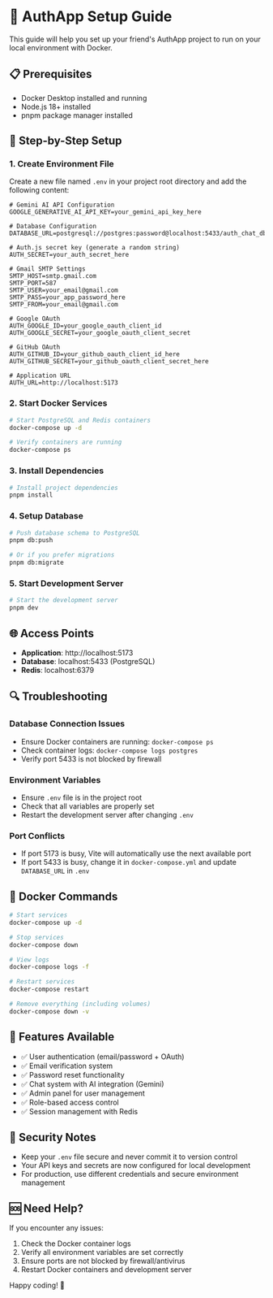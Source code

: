 # 🚀 AuthApp Setup Guide

This guide will help you set up your friend's AuthApp project to run on your local environment with Docker.

## 📋 Prerequisites

- Docker Desktop installed and running
- Node.js 18+ installed
- pnpm package manager installed

## 🔧 Step-by-Step Setup

### 1. Create Environment File

Create a new file named `.env` in your project root directory and add the following content:

```env
# Gemini AI API Configuration
GOOGLE_GENERATIVE_AI_API_KEY=your_gemini_api_key_here

# Database Configuration
DATABASE_URL=postgresql://postgres:password@localhost:5433/auth_chat_db

# Auth.js secret key (generate a random string)
AUTH_SECRET=your_auth_secret_here

# Gmail SMTP Settings
SMTP_HOST=smtp.gmail.com
SMTP_PORT=587
SMTP_USER=your_email@gmail.com
SMTP_PASS=your_app_password_here
SMTP_FROM=your_email@gmail.com

# Google OAuth
AUTH_GOOGLE_ID=your_google_oauth_client_id
AUTH_GOOGLE_SECRET=your_google_oauth_client_secret

# GitHub OAuth
AUTH_GITHUB_ID=your_github_oauth_client_id_here
AUTH_GITHUB_SECRET=your_github_oauth_client_secret_here

# Application URL
AUTH_URL=http://localhost:5173
```

### 2. Start Docker Services

```bash
# Start PostgreSQL and Redis containers
docker-compose up -d

# Verify containers are running
docker-compose ps
```

### 3. Install Dependencies

```bash
# Install project dependencies
pnpm install
```

### 4. Setup Database

```bash
# Push database schema to PostgreSQL
pnpm db:push

# Or if you prefer migrations
pnpm db:migrate
```

### 5. Start Development Server

```bash
# Start the development server
pnpm dev
```

## 🌐 Access Points

- **Application**: http://localhost:5173
- **Database**: localhost:5433 (PostgreSQL)
- **Redis**: localhost:6379

## 🔍 Troubleshooting

### Database Connection Issues
- Ensure Docker containers are running: `docker-compose ps`
- Check container logs: `docker-compose logs postgres`
- Verify port 5433 is not blocked by firewall

### Environment Variables
- Ensure `.env` file is in the project root
- Check that all variables are properly set
- Restart the development server after changing `.env`

### Port Conflicts
- If port 5173 is busy, Vite will automatically use the next available port
- If port 5433 is busy, change it in `docker-compose.yml` and update `DATABASE_URL` in `.env`

## 🐳 Docker Commands

```bash
# Start services
docker-compose up -d

# Stop services
docker-compose down

# View logs
docker-compose logs -f

# Restart services
docker-compose restart

# Remove everything (including volumes)
docker-compose down -v
```

## 📱 Features Available

- ✅ User authentication (email/password + OAuth)
- ✅ Email verification system
- ✅ Password reset functionality
- ✅ Chat system with AI integration (Gemini)
- ✅ Admin panel for user management
- ✅ Role-based access control
- ✅ Session management with Redis

## 🚨 Security Notes

- Keep your `.env` file secure and never commit it to version control
- Your API keys and secrets are now configured for local development
- For production, use different credentials and secure environment management

## 🆘 Need Help?

If you encounter any issues:
1. Check the Docker container logs
2. Verify all environment variables are set correctly
3. Ensure ports are not blocked by firewall/antivirus
4. Restart Docker containers and development server

Happy coding! 🎉
